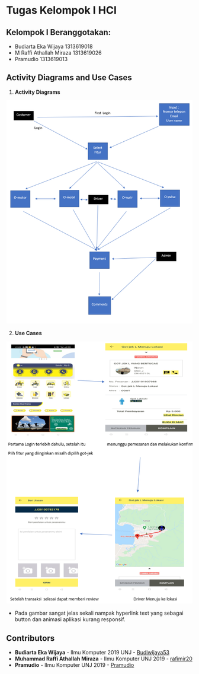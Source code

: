 # Tugas Kelompok I HCI

## Kelompok I Beranggotakan:
* Budiarta Eka Wijaya 1313619018
* M Raffi Athallah Miraza 1313619026
* Pramudio 1313619013

## Activity Diagrams and Use Cases

1. **Activity Diagrams**
<p align="center">
  <img src="https://github.com/rafimir20/kelompok-I-hci/blob/hw2/Task%201/activ_diags.png">
       </p>


2. **Use Cases**

![Use Case](https://github.com/rafimir20/kelompok-I-hci/blob/hw2/Task%201/use_cases.png)

* Pada gambar sangat jelas sekali nampak hyperlink text yang sebagai button dan animasi aplikasi kurang responsif.


## Contributors
* **Budiarta Eka Wijaya** - Ilmu Komputer 2019 UNJ - [Budiwijaya53](https://github.com/Budiwijaya53)
* **Muhammad Raffi Athallah Miraza** - Ilmu Komputer UNJ 2019 - [rafimir20](https://github.com/rafimir20)
* **Pramudio** - Ilmu Komputer UNJ 2019 - [Pramudio](https://github.com/Pramudio-Ilkom)
